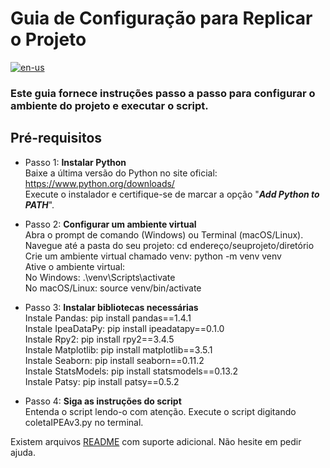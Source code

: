 # Guia de Configuração para Replicar o Projeto

[![en-us](https://img.shields.io/badge/lang-en--us-red.svg)](https://github.com/puffdapaz/pythonIPEA/blob/main/SETUP.en-US.md)

### Este guia fornece instruções passo a passo para configurar o ambiente do projeto e executar o script.

## Pré-requisitos
- Passo 1: **Instalar Python** </br>
Baixe a última versão do Python no site oficial: https://www.python.org/downloads/</br>
Execute o instalador e certifique-se de marcar a opção "**_Add Python to PATH_**". </br>

- Passo 2: **Configurar um ambiente virtual** </br>
Abra o prompt de comando (Windows) ou Terminal (macOS/Linux).</br>
Navegue até a pasta do seu projeto: cd endereço/seuprojeto/diretório </br>
Crie um ambiente virtual chamado venv: python -m venv venv </br>
Ative o ambiente virtual: </br>
    No Windows: .\venv\Scripts\activate </br>
    No macOS/Linux: source venv/bin/activate </br>

- Passo 3: **Instalar bibliotecas necessárias** </br>
Instale Pandas: pip install pandas==1.4.1 </br>
Instale IpeaDataPy: pip install ipeadatapy==0.1.0 </br>
Instale Rpy2: pip install rpy2==3.4.5 </br>
Instale Matplotlib: pip install matplotlib==3.5.1 </br>
Instale Seaborn: pip install seaborn==0.11.2 </br>
Instale StatsModels: pip install statsmodels==0.13.2 </br>
Instale Patsy: pip install patsy==0.5.2 </br>

- Passo 4: **Siga as instruções do script** </br>
Entenda o script lendo-o com atenção. Execute o script digitando coletaIPEAv3.py no terminal. </br>

Existem arquivos [README](https://github.com/puffdapaz/pythonIPEA/blob/main/README.pt-br.md) com suporte adicional. Não hesite em pedir ajuda. </br>